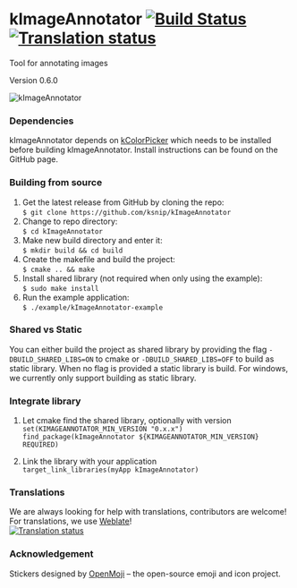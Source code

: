 # kImageAnnotator [![Build Status][github-badge]][github-url] [![Translation status][weblate-badge]][weblate-url]
Tool for annotating images

Version 0.6.0

![kImageAnnotator](https://i.imgur.com/4vlPDUn.png "kImageAnnotator")

### Dependencies

kImageAnnotator depends on [kColorPicker](https://github.com/ksnip/kColorPicker) which needs
to be installed before building kImageAnnotator. Install instructions can be found on the GitHub page.

### Building from source

1. Get the latest release from GitHub by cloning the repo:  
    `$ git clone https://github.com/ksnip/kImageAnnotator`
2. Change to repo directory:  
    `$ cd kImageAnnotator`  
3. Make new build directory and enter it:  
    `$ mkdir build && cd build`  
4. Create the makefile and build the project:  
    `$ cmake .. && make`  
5. Install shared library (not required when only using the example):  
    `$ sudo make install`
6. Run the example application:  
    `$ ./example/kImageAnnotator-example`

### Shared vs Static

You can either build the project as shared library by providing the flag `-DBUILD_SHARED_LIBS=ON`
to cmake or `-DBUILD_SHARED_LIBS=OFF` to build as static library. When no flag is provided a 
static library is build. For windows, we currently only support building as static library.

### Integrate library

1. Let cmake find the shared library, optionally with version  
    `set(KIMAGEANNOTATOR_MIN_VERSION "0.x.x")`  
    `find_package(kImageAnnotator ${KIMAGEANNOTATOR_MIN_VERSION} REQUIRED)`  

2. Link the library with your application  
    `target_link_libraries(myApp kImageAnnotator)`  


### Translations
We are always looking for help with translations, contributors are welcome!  
For translations, we use [Weblate](https://hosted.weblate.org/projects/kimageannotator/kimageannotator/)!  
[![Translation status](https://hosted.weblate.org/widgets/kimageannotator/-/kimageannotator/multi-green.svg)](https://hosted.weblate.org/engage/kimageannotator/?utm_source=widget)


### Acknowledgement
Stickers designed by [OpenMoji](https://openmoji.org/) – the open-source emoji and icon project.


[github-badge]:        https://github.com/ksnip/kImageAnnotator/actions/workflows/build.yml/badge.svg
[github-url]:          https://github.com/ksnip/kImageAnnotator/actions

[weblate-badge]:       https://hosted.weblate.org/widgets/kimageannotator/-/kimageannotator/svg-badge.svg
[weblate-url]:         https://hosted.weblate.org/engage/kimageannotator/?utm_source=widget